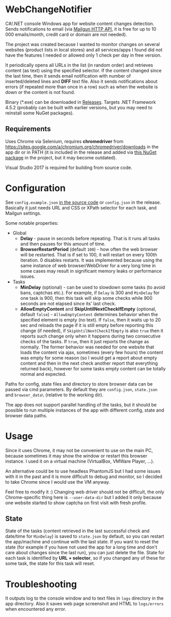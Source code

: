 # WebChangeNotifier

C#/.NET console Windows app for website content changes detection. Sends notifications to email (via [Mailgun HTTP API](https://www.mailgun.com), it is free for up to 10 000 emails/month, credit card or domain are not needed).

The project was created because I wanted to monitor changes on several websites (product lists in local stores) and all services/apps I found did not have the features I needed or allowed only 1 check per day in free version.

It periodically opens all URLs in the list (in random order) and retrieves content (as text) using the specified selector. If the content changed since the last time, then it sends email notification with number of inserted/deleted lines and **DIFF** text file. Also it sends notifications about errors (if repeated more than once in a row) such as when the website is down or the content is not found.

Binary (\*.exe) can be downloaded in [Releases](https://github.com/AlexP11223/WebChangeNotifier/releases). Targets .NET Framework 4.5.2 (probably can be built with earlier versions, but you may need to reinstall some NuGet packages). 

## Requirements

Uses Chrome via Selenium, requires **chromedriver** from https://sites.google.com/a/chromium.org/chromedriver/downloads in the app dir or in PATH (it is included in the release and added via [this NuGet package](https://github.com/AlexP11223/nupkg-selenium-webdrivers) in the project, but it may become outdated).

Visual Studio 2017 is required for building from source code.

# Configuration

See `config.example.json` [in the source code](https://github.com/AlexP11223/WebChangeNotifier/blob/master/WebChangeNotifier/config.example.json) or `config.json` in the release. Basically it just needs URL and CSS or XPath selector for each task, and Mailgun settings. 

Some notable properties:

- Global
  - **Delay** - pause in seconds before repeating. That is it runs all tasks and then pauses for this amount of time.
  - **BrowserRestartPeriod** (default `100`) - how often the web browser will be restarted. That is if set to 100, it will restart on every 100th iteration. 0 disables restarts. It was implemented because using the same instance of web browser/WebDriver for a very long time in some cases may result in significant memory leaks or performance issues.
- Tasks
  - **MinDelay** (optional) - can be used to slowdown some tasks (to avoid bans, captchas etc.). For example, if `Delay` is 300 and `MinDelay` for one task is 900, then this task will skip some checks while 900 seconds are not elapsed since its' last check.
  - **AllowEmptyContent** and **SkipUntilNextCheckIfEmpty** (optional, default `false`) - `AllowEmptyContent` determines behavior when the specified element is empty (no text). If `false`, then it waits up to 20 sec and reloads the page if it is still empty before reporting this change (if needed), if `SkipUntilNextCheckIfEmpty` is also `true` then it reports such change only when it happens during two consecutive checks of the tasks. If `true`, then it just reports the change as normally.
The former behavior was needed for one website that loads the content via ajax, sometimes (every few hours) the content was empty for some reason (so I would get a report about empty content and then in the next check another report that everything returned back), however for some tasks empty content can be totally normal and expected. 

Paths for config, state files and directory to store browser data can be passed via cmd parameters. By default they are `config.json`, `state.json` and `browser_data\` (relative to the working dir).

The app does not support parallel handling of the tasks, but it should be possible to run multiple instances of the app with different config, state and browser data paths.

# Usage

Since it uses Chrome, it may not be convenient to use on the main PC, because sometimes it may show the window or restart this browser instance. I used it on a virtual machine (VirtualBox, VMWare Player, ...).

An alternative could be to use headless PhantomJS but I had some issues with it in the past and it is more difficult to debug and monitor, so I decided to take Chrome since I would use the VM anyway. 

Feel free to modify it :) Changing web driver should not be difficult, the only Chrome-specific thing here is `--user-data-dir` but I added it only because one website started to show captcha on first visit with fresh profile.

## State

State of the tasks (content retrieved in the last successful check and date/time for `MinDelay`) is saved to `state.json` by default, so you can restart the app/machine and continue with the last state. If you want to reset the state (for example if you have not used the app for a long time and don't care about changes since the last run), you can just delete the file. State for each task is identified by **URL + selector**, so if you changed any of these for some task, the state for this task will reset.

# Troubleshooting

It outputs log to the console window and to text files in `logs` directory in the app directory. Also it saves web page screenshot and HTML to `logs/errors` when encountered any error.
